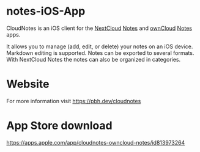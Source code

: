 notes-iOS-App
=============
CloudNotes is an iOS client for the [NextCloud](https://nextcloud.com "NextCloud") [Notes](https://apps.nextcloud.com/apps/notes "Notes") and [ownCloud](http://owncloud.org "ownCloud") [Notes](https://marketplace.owncloud.com/apps/notes "Notes") apps.

It allows you to manage (add, edit, or delete) your notes on an iOS device. Markdown editing is supported. Notes can be exported to several formats. With NextCloud Notes the notes can also be organized in categories.

Website
=======
For more information visit https://pbh.dev/cloudnotes

App Store download
==================
https://apps.apple.com/app/cloudnotes-owncloud-notes/id813973264
